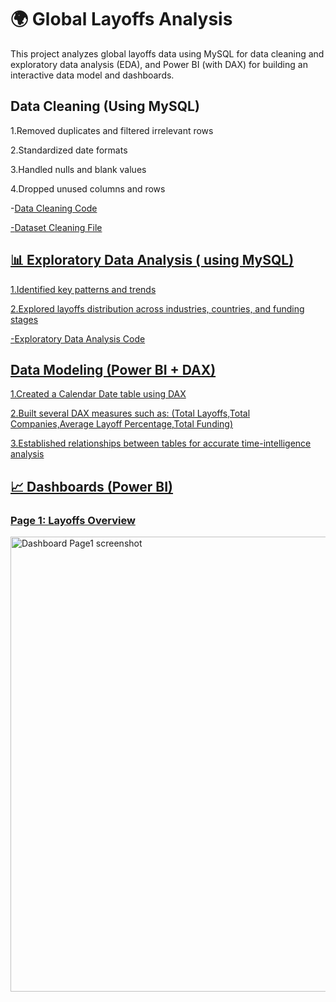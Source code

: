 # 🌍 Global Layoffs Analysis
This project analyzes global layoffs data using MySQL for data cleaning and exploratory data analysis (EDA), and Power BI (with DAX) for building an interactive data model and dashboards.

## Data Cleaning (Using MySQL)

1.Removed duplicates and filtered irrelevant rows

2.Standardized date formats

3.Handled nulls and blank values

4.Dropped unused columns and rows

-<a href="https://github.com/Ahmed-2023/World-Layoffs-Analysis/blob/main/Data%20Cleaning.sql">Data Cleaning Code

-<a href='https://github.com/Ahmed-2023/World-Layoffs-Analysis/blob/main/World_Layoffs_Cleaned.csv'>Dataset Cleaning File 
## 📊 Exploratory Data Analysis ( using MySQL)

1.Identified key patterns and trends

2.Explored layoffs distribution across industries, countries, and funding stages

-<a href='https://github.com/Ahmed-2023/World-Layoffs-Analysis/blob/main/Exploratory%20Data%20Analysis.sql'>Exploratory Data Analysis Code

## Data Modeling (Power BI + DAX)

1.Created a Calendar Date table using DAX

2.Built several DAX measures such as:
(Total Layoffs,Total Companies,Average Layoff Percentage,Total Funding)

3.Established relationships between tables for accurate time-intelligence analysis


## 📈 Dashboards (Power BI)
### Page 1: Layoffs Overview
<img width="1717" height="728" alt="Dashboard Page1 screenshot" src="https://github.com/user-attachments/assets/84ee6a3b-504f-4abf-bfc6-af4592ac8ca0" />
